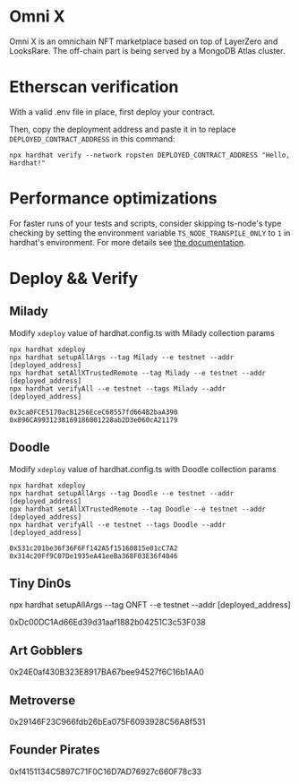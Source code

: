 # Omni X

Omni X is an omnichain NFT marketplace based on top of LayerZero and LooksRare. The off-chain part is being served by a MongoDB Atlas cluster.

# Etherscan verification

With a valid .env file in place, first deploy your contract.

Then, copy the deployment address and paste it in to replace `DEPLOYED_CONTRACT_ADDRESS` in this command:

```shell
npx hardhat verify --network ropsten DEPLOYED_CONTRACT_ADDRESS "Hello, Hardhat!"
```

# Performance optimizations

For faster runs of your tests and scripts, consider skipping ts-node's type checking by setting the environment variable `TS_NODE_TRANSPILE_ONLY` to `1` in hardhat's environment. For more details see [the documentation](https://hardhat.org/guides/typescript.html#performance-optimizations).

# Deploy && Verify

## Milady
Modify `xdeploy` value of hardhat.config.ts with Milady collection params
```
npx hardhat xdeploy
npx hardhat setupAllArgs --tag Milady --e testnet --addr [deployed_address]
npx hardhat setAllXTrustedRemote --tag Milady --e testnet --addr [deployed_address]
npx hardhat verifyAll --e testnet --tags Milady --addr [deployed_address]

0x3ca0FCE5170acB1256EceC68557fd664B2baA390
0x896CA9931238169186001228ab2D3e060cA21179
```

## Doodle
Modify `xdeploy` value of hardhat.config.ts with Doodle collection params
```
npx hardhat xdeploy
npx hardhat setupAllArgs --tag Doodle --e testnet --addr [deployed_address]
npx hardhat setAllXTrustedRemote --tag Doodle --e testnet --addr [deployed_address]
npx hardhat verifyAll --e testnet --tags Doodle --addr [deployed_address]

0x531c201be36f36F6Ff142A5f15160815e01cC7A2
0x314c20Ff9C07De1935eA41eeBa368F03E36f4046
```

## Tiny Din0s
npx hardhat setupAllArgs --tag ONFT --e testnet --addr [deployed_address]

0xDc00DC1Ad66Ed39d31aaf1882b04251C3c53F038

## Art Gobblers
0x24E0af430B323E8917BA67bee94527f6C16b1AA0

## Metroverse
0x29146F23C966fdb26bEa075F6093928C56A8f531

## Founder Pirates
0xf4151134C5897C71F0C16D7AD76927c660F78c33